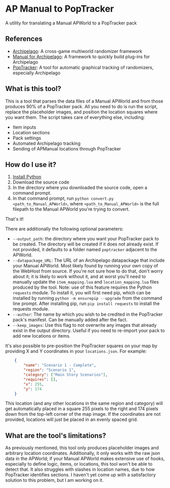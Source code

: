 # AP Manual to PopTracker
A utility for translating a Manual APWorld to a PopTracker pack

## References
- [Archipelago](https://github.com/ArchipelagoMW/Archipelago): A cross-game multiworld randomizer framework
- [Manual for Archipelago](https://github.com/ManualForArchipelago/Manual): A framework to quickly build plug-ins for Archipelago
- [PopTracker](https://github.com/black-sliver/PopTracker): A tool for automatic graphical tracking of randomizers, especially Archipelago

## What is this tool?
This is a tool that parses the data files of a Manual APWorld and from those produces 90% of a PopTracker pack. All you 
need to do is run the script, replace the placeholder images, and position the location squares where you want them. The
script takes care of everything else, including:
- Item inputs
- Location sections
- Pack settings
- Automated Archipelago tracking
- Sending of APManual locations through PopTracker

## How do I use it?
1. [Install Python](https://www.python.org/downloads/)
2. Download the source code
3. In the directory where you downloaded the source code, open a command prompt.
4. In that command prompt, run `python convert.py <path_to_Manual_APWorld>`, where `<path_to_Manual_APWorld>` is the 
full filepath to the Manual APWorld you're trying to convert.

That's it!

There are additionally the following optional parameters:
- `--output_path`: the directory where you want your PopTracker pack to be created. The directory will be created if it 
does not already exist. If not provided, it defaults to a folder named `poptracker` adjacent to the APWorld.
- `--datapackage_URL`: The URL of an Archipelago datapackage that include your Manual APWorld. Most likely found by 
running your own copy of the WebHost from source. If you're not sure how to do that, don't worry about it; it is likely 
to work without it, and at worst you'll need to manually update the `item_mapping.lua` and `location_mapping.lua` files 
produced by the tool. Note: use of this feature requires the Python `requests` module. To install it, you will first 
need pip, which can be installed by running `python -m ensurepip --upgrade` from the command line prompt. After 
installing pip, run `pip install requests` to install the requests module.
- `--author`: The name by which you wish to be credited in the PopTracker pack's manifest. Can be manually added after
the fact.
- `--keep_images`: Use this flag to not overwrite any images that already exist in the output directory. Useful if you 
need to re-import your pack to add new locations or items.

It's also possible to pre-position the PopTracker squares on your map by providing X and Y coordinates in your 
`locations.json`. For example:
```json
	{
		"name": "Scenario 1 - Complete",
		"region": "Scenario 1",
		"category": ["Main Story Scenarios"],
		"requires": [],
		"x": 255,
		"y": 174
	}
```
This location (and any other locations in the same region and category) will get automatically placed in a square 255
pixels to the right and 174 pixels down from the top-left corner of the map image. If the coordinates are not provided, 
locations will just be placed in an evenly spaced grid.

## What are the tool's limitations?
As previously mentioned, this tool only produces placeholder images and arbitrary location coordinates. Additionally, it
only works with the raw json data in the APWorld; if your Manual APWorld makes extensive use of hooks, especially to 
define logic, items, or locations, this tool won't be able to detect that. It also struggles with slashes in location 
names, due to how PopTracker identifies sections. I haven't yet come up with a satisfactory solution to this problem,
but I am working on it.
